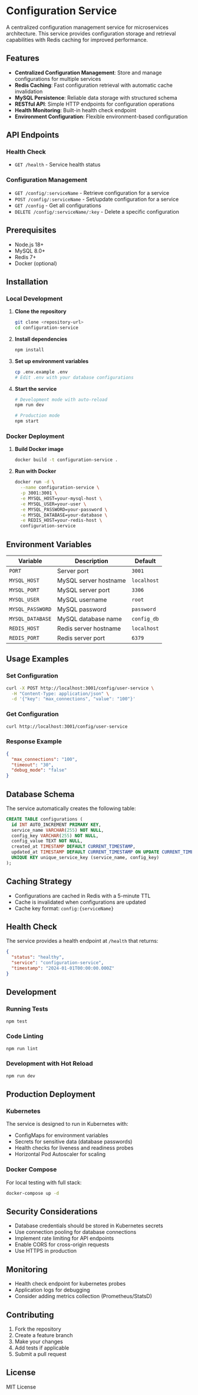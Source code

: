 # Configuration Service

A centralized configuration management service for microservices architecture. This service provides configuration storage and retrieval capabilities with Redis caching for improved performance.

## Features

- **Centralized Configuration Management**: Store and manage configurations for multiple services
- **Redis Caching**: Fast configuration retrieval with automatic cache invalidation
- **MySQL Persistence**: Reliable data storage with structured schema
- **RESTful API**: Simple HTTP endpoints for configuration operations
- **Health Monitoring**: Built-in health check endpoint
- **Environment Configuration**: Flexible environment-based configuration

## API Endpoints

### Health Check
- `GET /health` - Service health status

### Configuration Management
- `GET /config/:serviceName` - Retrieve configuration for a service
- `POST /config/:serviceName` - Set/update configuration for a service
- `GET /config` - Get all configurations
- `DELETE /config/:serviceName/:key` - Delete a specific configuration

## Prerequisites

- Node.js 18+ 
- MySQL 8.0+
- Redis 7+
- Docker (optional)

## Installation

### Local Development

1. **Clone the repository**
   ```bash
   git clone <repository-url>
   cd configuration-service
   ```

2. **Install dependencies**
   ```bash
   npm install
   ```

3. **Set up environment variables**
   ```bash
   cp .env.example .env
   # Edit .env with your database configurations
   ```

4. **Start the service**
   ```bash
   # Development mode with auto-reload
   npm run dev

   # Production mode
   npm start
   ```

### Docker Deployment

1. **Build Docker image**
   ```bash
   docker build -t configuration-service .
   ```

2. **Run with Docker**
   ```bash
   docker run -d \
     --name configuration-service \
     -p 3001:3001 \
     -e MYSQL_HOST=your-mysql-host \
     -e MYSQL_USER=your-user \
     -e MYSQL_PASSWORD=your-password \
     -e MYSQL_DATABASE=your-database \
     -e REDIS_HOST=your-redis-host \
     configuration-service
   ```

## Environment Variables

| Variable | Description | Default |
|----------|-------------|---------|
| `PORT` | Server port | `3001` |
| `MYSQL_HOST` | MySQL server hostname | `localhost` |
| `MYSQL_PORT` | MySQL server port | `3306` |
| `MYSQL_USER` | MySQL username | `root` |
| `MYSQL_PASSWORD` | MySQL password | `password` |
| `MYSQL_DATABASE` | MySQL database name | `config_db` |
| `REDIS_HOST` | Redis server hostname | `localhost` |
| `REDIS_PORT` | Redis server port | `6379` |

## Usage Examples

### Set Configuration
```bash
curl -X POST http://localhost:3001/config/user-service \
  -H "Content-Type: application/json" \
  -d '{"key": "max_connections", "value": "100"}'
```

### Get Configuration
```bash
curl http://localhost:3001/config/user-service
```

### Response Example
```json
{
  "max_connections": "100",
  "timeout": "30",
  "debug_mode": "false"
}
```

## Database Schema

The service automatically creates the following table:

```sql
CREATE TABLE configurations (
  id INT AUTO_INCREMENT PRIMARY KEY,
  service_name VARCHAR(255) NOT NULL,
  config_key VARCHAR(255) NOT NULL,
  config_value TEXT NOT NULL,
  created_at TIMESTAMP DEFAULT CURRENT_TIMESTAMP,
  updated_at TIMESTAMP DEFAULT CURRENT_TIMESTAMP ON UPDATE CURRENT_TIMESTAMP,
  UNIQUE KEY unique_service_key (service_name, config_key)
);
```

## Caching Strategy

- Configurations are cached in Redis with a 5-minute TTL
- Cache is invalidated when configurations are updated
- Cache key format: `config:{serviceName}`

## Health Check

The service provides a health endpoint at `/health` that returns:

```json
{
  "status": "healthy",
  "service": "configuration-service",
  "timestamp": "2024-01-01T00:00:00.000Z"
}
```

## Development

### Running Tests
```bash
npm test
```

### Code Linting
```bash
npm run lint
```

### Development with Hot Reload
```bash
npm run dev
```

## Production Deployment

### Kubernetes
The service is designed to run in Kubernetes with:
- ConfigMaps for environment variables
- Secrets for sensitive data (database passwords)
- Health checks for liveness and readiness probes
- Horizontal Pod Autoscaler for scaling

### Docker Compose
For local testing with full stack:
```bash
docker-compose up -d
```

## Security Considerations

- Database credentials should be stored in Kubernetes secrets
- Use connection pooling for database connections
- Implement rate limiting for API endpoints
- Enable CORS for cross-origin requests
- Use HTTPS in production

## Monitoring

- Health check endpoint for kubernetes probes
- Application logs for debugging
- Consider adding metrics collection (Prometheus/StatsD)

## Contributing

1. Fork the repository
2. Create a feature branch
3. Make your changes
4. Add tests if applicable
5. Submit a pull request

## License

MIT License
